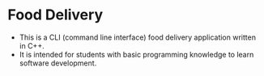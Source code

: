 # Food Delivery

- This is a CLI (command line interface) food delivery application written in C++.
- It is intended for students with basic programming knowledge to learn software development.
